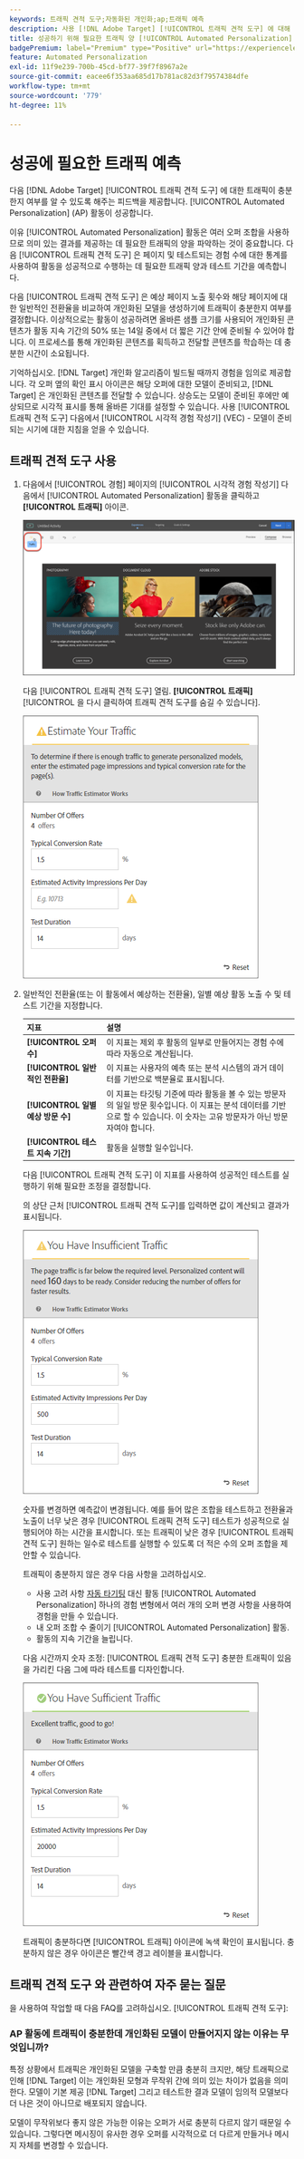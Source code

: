 ```yaml
---
keywords: 트래픽 견적 도구;자동화된 개인화;ap;트래픽 예측
description: 사용 [!DNL Adobe Target] [!UICONTROL 트래픽 견적 도구] 에 대해 트래픽이 충분한지 확인하려면 [!UICONTROL Automated Personalization] 성공할 활동.
title: 성공하기 위해 필요한 트래픽 양 [!UICONTROL Automated Personalization] 활동?
badgePremium: label="Premium" type="Positive" url="https://experienceleague.adobe.com/docs/target/using/introduction/intro.html?lang=en#premium newtab=true" tooltip="Target Premium에 포함된 내용을 확인하십시오."
feature: Automated Personalization
exl-id: 11f9e239-700b-45cd-bf77-39f7f8967a2e
source-git-commit: eacee6f353aa685d17b781ac82d3f79574384dfe
workflow-type: tm+mt
source-wordcount: '779'
ht-degree: 11%

---
```


# 성공에 필요한 트래픽 예측

다음 [!DNL Adobe Target] [!UICONTROL 트래픽 견적 도구] 에 대한 트래픽이 충분한지 여부를 알 수 있도록 해주는 피드백을 제공합니다. [!UICONTROL Automated Personalization] (AP) 활동이 성공합니다.

이유 [!UICONTROL Automated Personalization] 활동은 여러 오퍼 조합을 사용하므로 의미 있는 결과를 제공하는 데 필요한 트래픽의 양을 파악하는 것이 중요합니다. 다음 [!UICONTROL 트래픽 견적 도구] 은 페이지 및 테스트되는 경험 수에 대한 통계를 사용하여 활동을 성공적으로 수행하는 데 필요한 트래픽 양과 테스트 기간을 예측합니다.

다음 [!UICONTROL 트래픽 견적 도구] 은 예상 페이지 노출 횟수와 해당 페이지에 대한 일반적인 전환율을 비교하여 개인화된 모델을 생성하기에 트래픽이 충분한지 여부를 결정합니다. 이상적으로는 활동이 성공하려면 올바른 샘플 크기를 사용되어 개인화된 콘텐츠가 활동 지속 기간의 50% 또는 14일 중에서 더 짧은 기간 안에 준비될 수 있어야 합니다. 이 프로세스를 통해 개인화된 콘텐츠를 획득하고 전달할 콘텐츠를 학습하는 데 충분한 시간이 소요됩니다.

기억하십시오. [!DNL Target] 개인화 알고리즘이 빌드될 때까지 경험을 임의로 제공합니다. 각 오퍼 옆의 확인 표시 아이콘은 해당 오퍼에 대한 모델이 준비되고, [!DNL Target] 은 개인화된 콘텐츠를 전달할 수 있습니다. 상승도는 모델이 준비된 후에만 예상되므로 시각적 표시를 통해 올바른 기대를 설정할 수 있습니다. 사용 [!UICONTROL 트래픽 견적 도구] 다음에서 [!UICONTROL 시각적 경험 작성기] (VEC) - 모델이 준비되는 시기에 대한 지침을 얻을 수 있습니다.

## 트래픽 견적 도구 사용

1. 다음에서 [!UICONTROL 경험] 페이지의 [!UICONTROL 시각적 경험 작성기] 다음에서 [!UICONTROL Automated Personalization] 활동을 클릭하고  **[!UICONTROL 트래픽]** 아이콘.

   ![트래픽 아이콘](/help/main/c-activities/t-automated-personalization/assets/icon-traffic.png)

   다음 [!UICONTROL 트래픽 견적 도구] 열림. **[!UICONTROL 트래픽]**[!UICONTROL 을 다시 클릭하여 트래픽 견적 도구를 숨길 수 있습니다].

   ![트래픽 견적 도구 사용자 인터페이스](assets/ap_est.png)

1. 일반적인 전환율(또는 이 활동에서 예상하는 전환율), 일별 예상 활동 노출 수 및 테스트 기간을 지정합니다.

   | 지표 | 설명 |
   | --- | --- |
   | **[!UICONTROL 오퍼 수]** | 이 지표는 제외 후 활동의 일부로 만들어지는 경험 수에 따라 자동으로 계산됩니다. |
   | **[!UICONTROL 일반적인 전환율]** | 이 지표는 사용자의 예측 또는 분석 시스템의 과거 데이터를 기반으로 백분율로 표시됩니다. |
   | **[!UICONTROL 일별 예상 방문 수]** | 이 지표는 타깃팅 기준에 따라 활동을 볼 수 있는 방문자의 일일 방문 횟수입니다. 이 지표는 분석 데이터를 기반으로 할 수 있습니다. 이 숫자는 고유 방문자가 아닌 방문자여야 합니다. |
   | **[!UICONTROL 테스트 지속 기간]** | 활동을 실행할 일수입니다. |

   다음 [!UICONTROL 트래픽 견적 도구] 이 지표를 사용하여 성공적인 테스트를 실행하기 위해 필요한 조정을 결정합니다.

   의 상단 근처 [!UICONTROL 트래픽 견적 도구]를 입력하면 값이 계산되고 결과가 표시됩니다.

   ![값 및 결과가 표시된 트래픽 예측](assets/ap_est_no.png)

   숫자를 변경하면 예측값이 변경됩니다. 예를 들어 많은 조합을 테스트하고 전환율과 노출이 너무 낮은 경우 [!UICONTROL 트래픽 견적 도구] 테스트가 성공적으로 실행되어야 하는 시간을 표시합니다. 또는 트래픽이 낮은 경우 [!UICONTROL 트래픽 견적 도구] 원하는 일수로 테스트를 실행할 수 있도록 더 적은 수의 오퍼 조합을 제안할 수 있습니다.

   트래픽이 충분하지 않은 경우 다음 사항을 고려하십시오.

   * 사용 고려 사항 [자동 타기팅](/help/main/c-activities/auto-target/auto-target-to-optimize.md) 대신 활동 [!UICONTROL Automated Personalization] 하나의 경험 변형에서 여러 개의 오퍼 변경 사항을 사용하여 경험을 만들 수 있습니다.
   * 내 오퍼 조합 수 줄이기 [!UICONTROL Automated Personalization] 활동.
   * 활동의 지속 기간을 늘립니다.

   다음 시간까지 숫자 조정: [!UICONTROL 트래픽 견적 도구] 충분한 트래픽이 있음을 가리킨 다음 그에 따라 테스트를 디자인합니다.

   ![충분한 트래픽 메시지를 표시하는 트래픽 견적 도구](assets/ap_est_yes.png)

   트래픽이 충분하다면 [!UICONTROL 트래픽] 아이콘에 녹색 확인이 표시됩니다. 충분하지 않은 경우 아이콘은 빨간색 경고 레이블을 표시합니다.

## 트래픽 견적 도구 와 관련하여 자주 묻는 질문

을 사용하여 작업할 때 다음 FAQ를 고려하십시오. [!UICONTROL 트래픽 견적 도구]:

### AP 활동에 트래픽이 충분한데 개인화된 모델이 만들어지지 않는 이유는 무엇입니까?

특정 상황에서 트래픽은 개인화된 모델을 구축할 만큼 충분히 크지만, 해당 트래픽으로 인해 [!DNL Target] 이는 개인화된 모형과 무작위 간에 의미 있는 차이가 없음을 의미한다. 모델이 기본 제공 [!DNL Target] 그리고 테스트한 결과 모델이 임의적 모델보다 더 나은 것이 아니므로 배포되지 않습니다.

모델이 무작위보다 좋지 않은 가능한 이유는 오퍼가 서로 충분히 다르지 않기 때문일 수 있습니다. 그렇다면 메시징이 유사한 경우 오퍼를 시각적으로 더 다르게 만들거나 메시지 자체를 변경할 수 있습니다.
